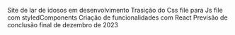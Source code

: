 Site de lar de idosos em desenvolvimento
Trasição do Css file para Js file com styledComponents
Criação de funcionalidades com React
Previsão de conclusão final de dezembro de 2023
